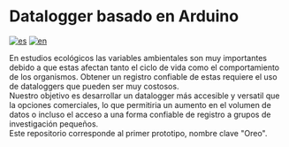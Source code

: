 # Datalogger basado en Arduino

[![es](https://img.shields.io/badge/lang-es-blue)](README.es.md)
[![en](https://img.shields.io/badge/lang-en-red)](README.md)

En estudios ecológicos las variables ambientales son muy importantes debido a que estas afectan
tanto el ciclo de vida como el comportamiento de los organismos. Obtener un registro confiable de
estas requiere el uso de dataloggers que pueden ser muy costosos.  
Nuestro objetivo es desarrollar un datalogger más accesible y versatil que la opciones comerciales,
lo que permitiria un aumento en el volumen de datos o incluso el acceso a una forma confiable de
registro a grupos de investigación pequeños.  
Este repositorio corresponde al primer prototipo, nombre clave "Oreo".
